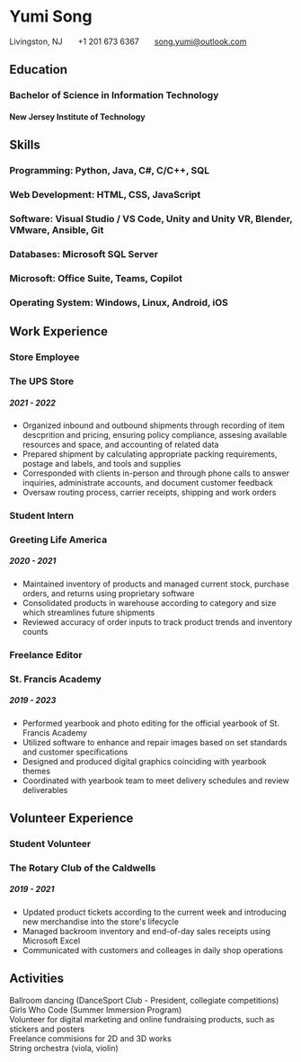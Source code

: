 # Yumi Song
Livingston, NJ &nbsp; &nbsp; &nbsp; +1 201 673 6367 &nbsp; &nbsp; &nbsp; song.yumi@outlook.com

## **Education**
### Bachelor of Science in Information Technology
#### New Jersey Institute of Technology

## **Skills**
### **Programming:** Python, Java, C#, C/C++, SQL
### **Web Development:** HTML, CSS, JavaScript
### **Software:** Visual Studio / VS Code, Unity and Unity VR, Blender, VMware, Ansible, Git
### **Databases:** Microsoft SQL Server
### **Microsoft:** Office Suite, Teams, Copilot
### **Operating System:** Windows, Linux, Android, iOS

## **Work Experience**
### **Store Employee**
### The UPS Store
##### 2021 - 2022
#### 
+ Organized inbound and outbound shipments through recording of item descprition and pricing, ensuring policy compliance, assesing available resources and space, and accounting of related data
+ Prepared shipment by calculating appropriate packing requirements, postage and labels, and tools and supplies
+ Corresponded with clients in-person and through phone calls to answer inquiries, administrate accounts, and document customer feedback
+ Oversaw routing process, carrier receipts, shipping and work orders

### **Student Intern**
### Greeting Life America
##### 2020 - 2021
####
+ Maintained inventory of products and managed current stock, purchase orders, and returns using proprietary software
+ Consolidated products in warehouse according to category and size which streamlines future shipments
+ Reviewed accuracy of order inputs to track product trends and inventory counts

### **Freelance Editor**
### St. Francis Academy
##### 2019 - 2023
####
+ Performed yearbook and photo editing for the official yearbook of St. Francis Academy
+ Utilized software to enhance and repair images based on set standards and customer specifications
+ Designed and produced digital graphics coinciding with yearbook themes
+ Coordinated with yearbook team to meet delivery schedules and review deliverables

## **Volunteer Experience**
### **Student Volunteer**
### The Rotary Club of the Caldwells
##### 2019 - 2021
####
+ Updated product tickets according to the current week and introducing new merchandise into the store's lifecycle
+ Managed backroom inventory and end-of-day sales receipts using Microsoft Excel
+ Communicated with customers and colleages in daily shop operations

## **Activities**
Ballroom dancing (DanceSport Club - President, collegiate competitions)  
Girls Who Code (Summer Immersion Program)  
Volunteer for digital marketing and online fundraising products, such as stickers and posters  
Freelance commisions for 2D and 3D works  
String orchestra (viola, violin)
